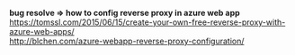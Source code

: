 **bug resolve => how to config reverse proxy in azure web app**  
https://tomssl.com/2015/06/15/create-your-own-free-reverse-proxy-with-azure-web-apps/  
http://blchen.com/azure-webapp-reverse-proxy-configuration/  

